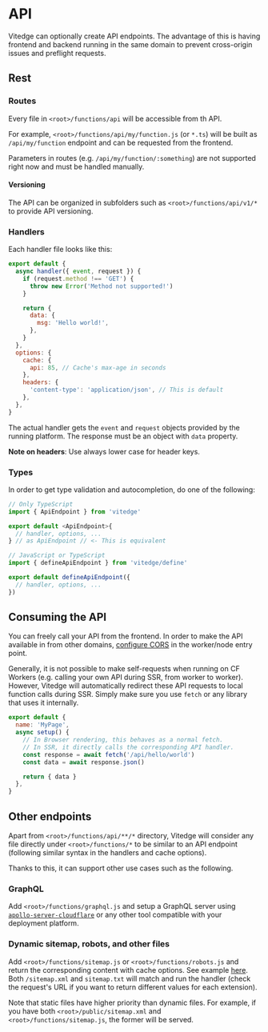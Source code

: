 # API

Vitedge can optionally create API endpoints. The advantage of this is having frontend and backend running in the same domain to prevent cross-origin issues and preflight requests.

## Rest

### Routes

Every file in `<root>/functions/api` will be accessible from th API.

For example, `<root>/functions/api/my/function.js` (or `*.ts`) will be built as `/api/my/function` endpoint and can be requested from the frontend.

Parameters in routes (e.g. `/api/my/function/:something`) are not supported right now and must be handled manually.

#### Versioning

The API can be organized in subfolders such as `<root>/functions/api/v1/*` to provide API versioning.

### Handlers

Each handler file looks like this:

```js
export default {
  async handler({ event, request }) {
    if (request.method !== 'GET') {
      throw new Error('Method not supported!')
    }

    return {
      data: {
        msg: 'Hello world!',
      },
    }
  },
  options: {
    cache: {
      api: 85, // Cache's max-age in seconds
    },
    headers: {
      'content-type': 'application/json', // This is default
    },
  },
}
```

The actual handler gets the `event` and `request` objects provided by the running platform.
The response must be an object with `data` property.

**Note on headers**: Use always lower case for header keys.

### Types

In order to get type validation and autocompletion, do one of the following:

```ts
// Only TypeScript
import { ApiEndpoint } from 'vitedge'

export default <ApiEndpoint>{
  // handler, options, ...
} // as ApiEndpoint // <- This is equivalent
```

```js
// JavaScript or TypeScript
import { defineApiEndpoint } from 'vitedge/define'

export default defineApiEndpoint({
  // handler, options, ...
})
```

## Consuming the API

You can freely call your API from the frontend. In order to make the API available in from other domains, [configure CORS](https://developers.cloudflare.com/workers/examples/cors-header-proxy) in the worker/node entry point.

Generally, it is not possible to make self-requests when running on CF Workers (e.g. calling your own API during SSR, from worker to worker). However, Vitedge will automatically redirect these API requests to local function calls during SSR. Simply make sure you use `fetch` or any library that uses it internally.

```js
export default {
  name: 'MyPage',
  async setup() {
    // In Browser rendering, this behaves as a normal fetch.
    // In SSR, it directly calls the corresponding API handler.
    const response = await fetch('/api/hello/world')
    const data = await response.json()

    return { data }
  },
}
```

## Other endpoints

Apart from `<root>/functions/api/**/*` directory, Vitedge will consider any file directly under `<root>/functions/*` to be similar to an API endpoint (following similar syntax in the handlers and cache options).

Thanks to this, it can support other use cases such as the following.

### GraphQL

Add `<root>/functions/graphql.js` and setup a GraphQL server using [`apollo-server-cloudflare`](https://www.npmjs.com/package/apollo-server-cloudflare) or any other tool compatible with your deployment platform.

### Dynamic sitemap, robots, and other files

Add `<root>/functions/sitemap.js` or `<root>/functions/robots.js` and return the corresponding content with cache options. See example [here](https://github.com/frandiox/vitedge/blob/master/examples/vue/functions/sitemap.ts). Both `/sitemap.xml` and `sitemap.txt` will match and run the handler (check the request's URL if you want to return different values for each extension).

Note that static files have higher priority than dynamic files. For example, if you have both `<root>/public/sitemap.xml` and `<root>/functions/sitemap.js`, the former will be served.
